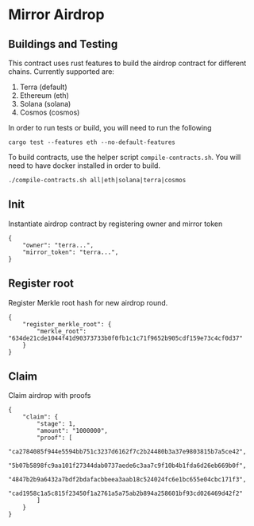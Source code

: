 # Mirror Airdrop <!-- omit in toc -->

## Buildings and Testing
This contract uses rust features to build the airdrop contract for different chains. Currently supported are:
1. Terra (default)
2. Ethereum (eth)
3. Solana (solana)
4. Cosmos (cosmos)

In order to run tests or build, you will need to run the following
```
cargo test --features eth --no-default-features
```

To build contracts, use the helper script `compile-contracts.sh`. You will need to have docker installed in order to build.
```
./compile-contracts.sh all|eth|solana|terra|cosmos
```

## Init
Instantiate airdrop contract by registering owner and mirror token 

```
{
    "owner": "terra...",
    "mirror_token": "terra...",
}
```

## Register root
Register Merkle root hash for new airdrop round.

```
{
    "register_merkle_root": {
        "merkle_root": "634de21cde1044f41d90373733b0f0fb1c1c71f9652b905cdf159e73c4cf0d37"
    }
}
```

## Claim
Claim airdrop with proofs

```
{
    "claim": {
        "stage": 1,
        "amount": "1000000",
        "proof": [
            "ca2784085f944e5594bb751c3237d6162f7c2b24480b3a37e9803815b7a5ce42",
            "5b07b5898fc9aa101f27344dab0737aede6c3aa7c9f10b4b1fda6d26eb669b0f",
            "4847b2b9a6432a7bdf2bdafacbbeea3aab18c524024fc6e1bc655e04cbc171f3",
            "cad1958c1a5c815f23450f1a2761a5a75ab2b894a258601bf93cd026469d42f2"
        ]
    }
}
```